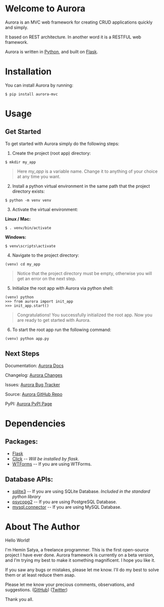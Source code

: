 # Welcome to Aurora

Aurora is an MVC web framework for creating CRUD applications quickly and simply.

It based on REST architecture. In another word it is a RESTFUL web framework.

Aurora is written in [Python](https://www.python.org/), and built on [Flask](https://flask.palletsprojects.com/).


# Installation

You can install Aurora by running:

```
$ pip install aurora-mvc
```


# Usage

## Get Started

To get started with Aurora simply do the following steps:

1. Create the project (root app) directory:

```
$ mkdir my_app
```

> Here *my_app* is a variable name. Change it to anything of your choice at any time you want.

2. Install a python virtual environment in the same path that the project directory exists:

```
$ python -m venv venv
```

3. Activate the virtual environment:

**Linux / Mac:**

```
$ . venv/bin/activate
```

**Windows:**

```
$ venv\scripts\activate
```

4. Navigate to the project directory:

```
(venv) cd my_app
```

> Notice that the project directory must be empty, otherwise you will get an error on the next step.

5. Initialize the root app with Aurora via python shell:

```
(venv) python
>>> from aurora import init_app
>>> init_app.start()
```

> Congratulations! You successfully initialized the root app. Now you are ready to get started with Aurora.

6. To start the root app run the following command:

```
(venv) python app.py
```


## Next Steps

Documentation: [Aurora Docs](https://github.com/heminsatya/aurora/tree/main/docs)

Changelog: [Aurora Changes](https://github.com/heminsatya/aurora/tree/main/changes)

Issues: [Aurora Bug Tracker](https://github.com/heminsatya/aurora/issues)

Source: [Aurora GitHub Repo](https://github.com/heminsatya/aurora)

PyPI: [Aurora PyPI Page](https://pypi.org/project/aurora-mvc/)


# Dependencies

## Packages:
 
- [Flask](https://pypi.org/project/Flask/)
- [Click](https://pypi.org/project/click/) -- *Will be installed by flask*.
- [WTForms](https://pypi.org/project/WTForms/) -- If you are using WTForms.

## Database APIs:
- [sqlite3](https://docs.python.org/3/library/sqlite3.html) -- If you are using SQLite Database. *Included in the standard python library*
- [psycopg2](https://pypi.org/project/psycopg2/) -- If you are using PostgreSQL Database.
- [mysql.connector](https://pypi.org/project/mysql-connector-python/) -- If you are using MySQL Database.


# About The Author

Hello World!

I'm Hemin Satya, a freelance programmer. This is the first open-source project I have ever done.
Aurora framework is currently on a beta version, and I'm trying my best to make it something magnificent. I hope you like it.

If you saw any bugs or mistakes, please let me know. I'll do my best to solve them or at least reduce them asap.

Please let me know your precious comments, observations, and suggestions.
([GitHub](https://github.com/heminsatya))
([Twitter](https://twitter.com/heminsatya))

Thank you all.
